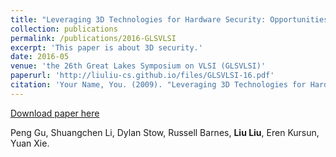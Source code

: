 ```yaml
---
title: "Leveraging 3D Technologies for Hardware Security: Opportunities and Challenges"
collection: publications
permalink: /publications/2016-GLSVLSI
excerpt: 'This paper is about 3D security.'
date: 2016-05
venue: 'the 26th Great Lakes Symposium on VLSI (GLSVLSI)'
paperurl: 'http://liuliu-cs.github.io/files/GLSVLSI-16.pdf'
citation: 'Your Name, You. (2009). "Leveraging 3D Technologies for Hardware Security: Opportunities and Challenges" <i>the 26th Great Lakes Symposium on VLSI (GLSVLSI)</i>. 1(1).'
---
```


[Download paper here](http://liuliu-cs.github.io/files/GLSVLSI-16.pdf)

Peng Gu, Shuangchen Li, Dylan Stow, Russell Barnes, **Liu Liu**, Eren Kursun, Yuan Xie.
